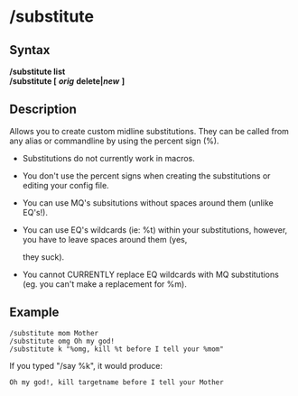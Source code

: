 # /substitute

## Syntax

**/substitute list**  
**/substitute \[** _**orig**_ **delete\|**_**new**_ **\]**

## Description

Allows you to create custom midline substitutions. They can be called from any alias or commandline by using the percent sign \(%\).

* Substitutions do not currently work in macros.
* You don't use the percent signs when creating the substitutions or editing your config file.
* You can use MQ's subsitutions without spaces around them \(unlike EQ's!\).
* You can use EQ's wildcards \(ie: %t\) within your substitutions, however, you have to leave spaces around them \(yes,

  they suck\).

* You cannot CURRENTLY replace EQ wildcards with MQ substitutions \(eg. you can't make a replacement for %m\).

## Example

```text
/substitute mom Mother
/substitute omg Oh my god!
/substitute k "%omg, kill %t before I tell your %mom"
```

If you typed "/say %k", it would produce:

```text
Oh my god!, kill targetname before I tell your Mother
```

